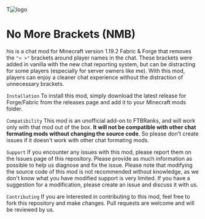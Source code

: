 T![logo](https://user-images.githubusercontent.com/82117939/235451810-e8964347-9869-42ab-a866-cfbe941fe93a.png)
# No More Brackets (NMB)
his is a chat mod for Minecraft version 1.19.2 Fabric & Forge that removes the ``"< >"`` brackets around player names in the chat. These brackets were added in vanilla with the new chat reporting system, but can be distracting for some players (especially for server owners like me). With this mod, players can enjoy a cleaner chat experience without the distraction of unnecessary brackets.

``Installation``
To install this mod, simply download the latest release for Forge/Fabric from the releases page and add it to your Minecraft mods folder. 

``Compatibility``
This mod is an unofficial add-on to FTBRanks, and will work only with that mod out of the box. **It will not be compatible with other chat formating mods without changing the source code**. So please don't create issues if it doesn't work with other chat formating mods.

``Support``
If you encounter any issues with this mod, please report them on the Issues page of this repository. Please provide as much information as possible to help us diagnose and fix the issue. Please note that modifying the source code of this mod is not recommended without knowledge, as we don't know what you have modified support is very limited. If you have a suggestion for a modification, please create an issue and discuss it with us.

``Contributing``
 If you are interested in contributing to this mod, feel free to fork this repository and make changes. Pull requests are welcome and will be reviewed by us.

